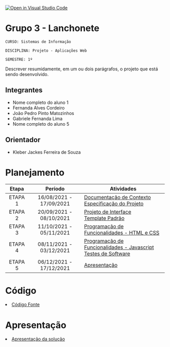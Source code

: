 [![Open in Visual Studio Code](https://classroom.github.com/assets/open-in-vscode-f059dc9a6f8d3a56e377f745f24479a46679e63a5d9fe6f495e02850cd0d8118.svg)](https://classroom.github.com/online_ide?assignment_repo_id=443940&assignment_repo_type=GroupAssignmentRepo)

# Grupo 3 - Lanchonete

`CURSO: Sistemas de Informação`

`DISCIPLINA: Projeto - Aplicações Web`

`SEMESTRE: 1º`

Descrever resumidamente, em um ou dois parágrafos, o projeto que está sendo desenvolvido.

## Integrantes

- Nome completo do aluno 1
- Fernanda Alves Cordeiro
- João Pedro Pinto Matozinhos
- Gabriele Fernanda Lima
- Nome completo do aluno 5

## Orientador

- Kleber Jackes Ferreira de Souza

# Planejamento

|  Etapa  |         Período         | Atividades                                                                                                   |
| :-----: | :---------------------: | ------------------------------------------------------------------------------------------------------------ |
| ETAPA 1 | 16/08/2021 - 17/09/2021 | [Documentação de Contexto](docs/context.md) <br> [Especificação do Projeto](docs/especification.md)          |
| ETAPA 2 | 20/09/2021 - 08/10/2021 | [Projeto de Interface](docs/interface.md) <br> [Template Padrão](docs/template.md)                           |
| ETAPA 3 | 11/10/2021 - 05/11/2021 | [Programação de Funcionalidades - HTML e CSS](docs/development.md)                                           |
| ETAPA 4 | 08/11/2021 - 03/12/2021 | [Programação de Funcionalidades - Javascript](docs/development.md) <br> [Testes de Software ](docs/tests.md) |
| ETAPA 5 | 06/12/2021 - 17/12/2021 | [Apresentação](presentation/README.md)                                                                       |

# Código

<li><a href="src/README.md"> Código Fonte</a></li>

# Apresentação

<li><a href="presentation/README.md"> Apresentação da solução</a></li>

